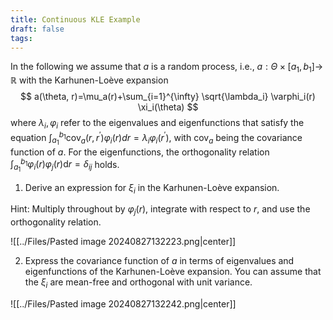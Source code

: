 ```yaml
---
title: Continuous KLE Example
draft: false
tags:
---
```

In the following we assume that $a$ is a random process, i.e., $a: \Theta \times\left[a_1, b_1\right] \rightarrow$ $\mathbb{R}$ with the Karhunen-Loève expansion
$$
a(\theta, r)=\mu_a(r)+\sum_{i=1}^{\infty} \sqrt{\lambda_i} \varphi_i(r) \xi_i(\theta)
$$
where $\lambda_i, \varphi_i$ refer to the eigenvalues and eigenfunctions that satisfy the equation $\int_{a_1}^{b_1} \operatorname{cov}_a\left(r, r^{\prime}\right) \varphi_i(r) d r=\lambda_i \varphi_i\left(r^{\prime}\right)$, with $\operatorname{cov}_a$ being the covariance function of $a$. For the eigenfunctions, the orthogonality relation $\int_{a_1}^{b_1} \varphi_i(r) \varphi_j(r) \mathrm{d} r=\delta_{i j}$ holds.

1. Derive an expression for $\xi_i$ in the Karhunen-Loève expansion.

Hint: Multiply throughout by $\varphi_j(r)$, integrate with respect to $r$, and use the orthogonality relation.

![[../Files/Pasted image 20240827132223.png|center]]

2. Express the covariance function of $a$ in terms of eigenvalues and eigenfunctions of the Karhunen-Loève expansion. You can assume that the $\xi_i$ are mean-free and orthogonal with unit variance.

![[../Files/Pasted image 20240827132242.png|center]]

